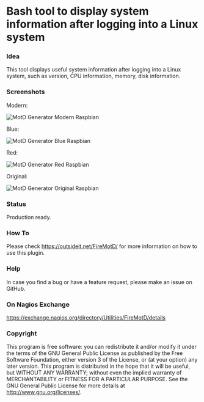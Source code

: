 # Bash tool to display system information after logging into a Linux system

### Idea

This tool displays useful system information after logging into a Linux system, such as version, CPU information, 
memory, disk information. 

### Screenshots

Modern:

![MotD Generator Modern Raspbian](/../screenshots/generate-motd-modern-raspbian.png?raw=true "MotD Generator Modern Raspbian")

Blue:

![MotD Generator Blue Raspbian](/../screenshots/generate-motd-blue-raspbian.png?raw=true "MotD Generator Blue Raspbian")

Red:

![MotD Generator Red Raspbian](/../screenshots/generate-motd-red-raspbian.png?raw=true "MotD Generator Red Raspbian")

Original:

![MotD Generator Original Raspbian](/../screenshots/generate-motd-original-raspbian.png?raw=true "MotD Generator Original Raspbian")


### Status

Production ready.

### How To

Please check https://outsideit.net/FireMotD/ for more information on how to use this plugin.

### Help

In case you find a bug or have a feature request, please make an issue on GitHub.

### On Nagios Exchange

https://exchange.nagios.org/directory/Utilities/FireMotD/details

### Copyright

This program is free software: you can redistribute it and/or modify it under the terms of the GNU General Public 
License as published by the Free Software Foundation, either version 3 of the License, or (at your option) any later 
version. This program is distributed in the hope that it will be useful, but WITHOUT ANY WARRANTY; without even the 
implied warranty of MERCHANTABILITY or FITNESS FOR A PARTICULAR PURPOSE. See the GNU General Public License for more 
details at <http://www.gnu.org/licenses/>.
